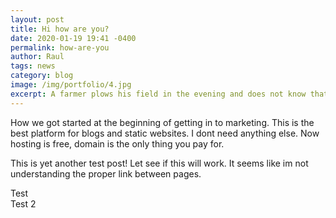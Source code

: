 ```yaml
---
layout: post
title: Hi how are you?
date: 2020-01-19 19:41 -0400
permalink: how-are-you
author: Raul
tags: news
category: blog
image: /img/portfolio/4.jpg
excerpt: A farmer plows his field in the evening and does not know that it is just not going to work.
---
```


How we got started at the beginning of getting in to marketing. This is the best platform for blogs and static websites. I dont need anything else. Now hosting is free, domain is the only thing you pay for.

This is yet another test post! Let see if this will work. It seems like im not understanding the proper link between pages.

<div class="row">
<div class="col-md-6">
	Test
</div>

<div class="col-md-6">
	Test 2
</div>

</div>
